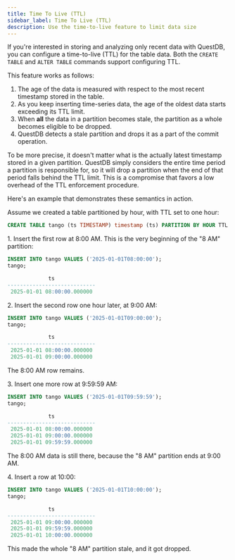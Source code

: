 ```yaml
---
title: Time To Live (TTL)
sidebar_label: Time To Live (TTL)
description: Use the time-to-live feature to limit data size
---
```


If you're interested in storing and analyzing only recent data with QuestDB, you
can configure a time-to-live (TTL) for the table data. Both the `CREATE TABLE`
and `ALTER TABLE` commands support configuring TTL.

This feature works as follows:

1. The age of the data is measured with respect to the most recent timestamp
   stored in the table.
2. As you keep inserting time-series data, the age of the oldest data starts
   exceeding its TTL limit.
3. When **all** the data in a partition becomes stale, the partition as a whole
   becomes eligible to be dropped.
4. QuestDB detects a stale partition and drops it as a part of the commit
   operation.

To be more precise, it doesn't matter what is the actually latest timestamp
stored in a given partition. QuestDB simply considers the entire time period a
partition is responsible for, so it will drop a partition when the end of that
period falls behind the TTL limit. This is a compromise that favors a low
overhead of the TTL enforcement procedure.

Here's an example that demonstrates these semantics in action.

Assume we created a table partitioned by hour, with TTL set to one hour:

```sql
CREATE TABLE tango (ts TIMESTAMP) timestamp (ts) PARTITION BY HOUR TTL 1 HOUR;
```

1\. Insert the first row at 8:00 AM. This is the very beginning of the "8 AM"
partition:

```sql
INSERT INTO tango VALUES ('2025-01-01T08:00:00');
tango;

             ts
----------------------------
 2025-01-01 08:00:00.000000
```

2\. Insert the second row one hour later, at 9:00 AM:

```sql
INSERT INTO tango VALUES ('2025-01-01T09:00:00');
tango;

             ts
----------------------------
 2025-01-01 08:00:00.000000
 2025-01-01 09:00:00.000000
```

The 8:00 AM row remains.

3\. Insert one more row at 9:59:59 AM:

```sql
INSERT INTO tango VALUES ('2025-01-01T09:59:59');
tango;

             ts
----------------------------
 2025-01-01 08:00:00.000000
 2025-01-01 09:00:00.000000
 2025-01-01 09:59:59.000000
```

The 8:00 AM data is still there, because the "8 AM" partition ends at 9:00 AM.

4\. Insert a row at 10:00:

```sql
INSERT INTO tango VALUES ('2025-01-01T10:00:00');
tango;

             ts
----------------------------
 2025-01-01 09:00:00.000000
 2025-01-01 09:59:59.000000
 2025-01-01 10:00:00.000000
```

This made the whole "8 AM" partition stale, and it got dropped.
